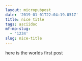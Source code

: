 ```yaml
---
layout: micropubpost
date: '2019-01-01T22:04:19.051Z'
title: nice title
tags: asciidoc
mf-mp-slug:
  - '1234'
slug: nice-title
---
```

here is the worlds first post

